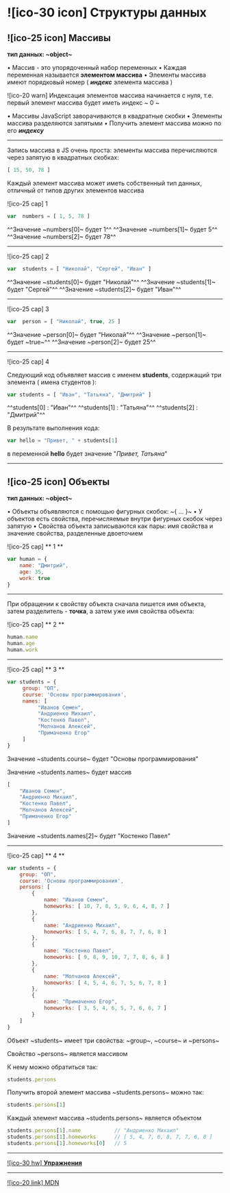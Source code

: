 # ![ico-30 icon] Структуры данных

## ![ico-25 icon] Массивы

**тип данных: ~object~**

• Массив - это упорядоченный набор переменных
• Каждая переменная называется **элементом массива**
• Элементы массива имеют порядковый номер ( **_индекс_** элемента массива )

![ico-20 warn] Индексация элементов массива начинается с нуля, т.е. первый элемент массива будет иметь индекс ~ 0 ~

• Массивы JavaScript заворачиваются в квадратные скобки
• Элементы массива разделяются запятыми
• Получить элемент массива можно по его **_индексу_**

_____________________________________________________________

Запись массива в JS очень проста: элементы массива перечисляются через запятую в квадратных скобках:

~~~js
[ 15, 50, 78 ]
~~~

Каждый элемент массива может иметь собственный тип данных, отличный от типов других элементов массива

![ico-25 cap] 1

~~~javascript
var  numbers = [ 1, 5, 78 ]
~~~


^^Значение    ~numbers[0]~     будет     1^^
^^Значение    ~numbers[1]~     будет     5^^
^^Значение    ~numbers[2]~     будет     78^^

________________________________________________________

![ico-25 cap] 2

~~~javascript
var  students = [ "Николай", "Сергей", "Иван" ]
~~~


^^Значение    ~students[0]~     будет     "Николай"^^
^^Значение    ~students[1]~     будет     "Сергей"^^
^^Значение    ~students[2]~     будет     "Иван"^^

________________________________________________________

![ico-25 cap] 3

~~~javascript
var  person = [ "Николай", true, 25 ]
~~~

^^Значение    ~person[0]~     будет     "Николай"^^
^^Значение    ~person[1]~     будет     ~true~^^
^^Значение    ~person[2]~     будет     25^^

________________________________________________________

![ico-25 cap] 4

Следующий код объявляет массив с именем **students**, содержащий три элемента ( имена студентов ):

~~~javascript
var students = [ "Иван", "Татьяна", "Дмитрий" ]
~~~

^^students[0] :  "Иван"^^
^^students[1] :  "Татьяна"^^
^^students[2] :  "Дмитрий"^^

В результате выполнения кода:

~~~javascript
var hello = "Привет, " + students[1]
~~~
в переменной  **hello**  будет значение "*Привет, Татьяна*"

_____________________________________________________________

## ![ico-25 icon] Объекты

**тип данных: ~object~**

• Объекты объявляются с помощью фигурных скобок: ~{ ... }~
• У объектов есть свойства, перечисляемые внутри фигурных скобок через запятую
• Свойства объекта записываются как пары: имя свойства и значение свойства, разделенные двоеточием


![ico-25 cap] ** 1 **

~~~javascript
var human = {
    name: "Дмитрий",
    age: 35,
    work: true
}
~~~

_____________________________________________________________

При обращении к свойству объекта сначала пишется имя объекта,
затем разделитель - **точка**,
а затем уже имя свойства объекта:


![ico-25 cap] ** 2 **

~~~javascript
human.name
human.age
human.work
~~~

________________________________________________________

![ico-25 cap] ** 3 **

~~~javascript
var students = {
     group: "ОП",
     course: 'Основы программирования',
     names: [
          "Иванов Семен",
          "Андриенко Михаил",
          "Костенко Павел",
          "Молчанов Алексей",
          "Примаченко Егор"
     ]
}
~~~

Значение  ~students.course~  будет "Основы программирования"

Значение ~students.names~ будет массив

~~~javascript
[
    "Иванов Семен",
    "Андриенко Михаил",
    "Костенко Павел",
    "Молчанов Алексей",
    "Примаченко Егор"
]
~~~

Значение ~students.names[2]~ будет "Костенко Павел"

________________________________________________________

![ico-25 cap] ** 4 **

~~~~js
var students = {
    group: "ОП",
    course: 'Основы программирования',
    persons: [
        {
            name: "Иванов Семен",
            homeworks: [ 10, 7, 8, 5, 9, 6, 4, 8, 7 ]
        },
        {
            name: "Андриенко Михаил",
            homeworks: [ 5, 4, 7, 6, 8, 7, 7, 6, 8 ]
        },
        {
            name: "Костенко Павел",
            homeworks: [ 9, 8, 9, 10, 7, 7, 8, 6, 8 ]
        },
        {
            name: "Молчанов Алексей",
            homeworks: [ 4, 5, 4, 6, 7, 5, 6, 7, 8 ]
        },
        {
            name: "Примаченко Егор",
            homeworks: [ 3, 5, 4, 6, 5, 7, 6, 6, 7 ]
        }
    ]
}
~~~~

Объект  ~students~  имеет три свойства: ~group~,  ~course~  и  ~persons~

Свойство  ~persons~  является массивом

К нему можно обратиться так:

~~~javascript
students.persons
~~~

Получить второй элемент массива ~students.persons~ можно так:

~~~javascript
students.persons[1]
~~~

Каждый элемент массива ~students.persons~ является объектом

~~~javascript      
students.persons[1].name           // "Андриенко Михаил"
students.persons[1].homeworks      // [ 5, 4, 7, 6, 8, 7, 7, 6, 8 ]
students.persons[1].homeworks[0]   // 5
~~~

_____________________________________________________________

[![ico-30 hw] **Упражнения**](https://docs.google.com/forms/d/e/1FAIpQLSexcuOpJS2d0KNNU1qTUlD5Exnf0FGI9Wb9d2I5YvViwuSKDA/viewform)

________________________________________________________

[![ico-20 link] MDN](https://developer.mozilla.org/en-US/docs/Web/JavaScript/Data_structures)
